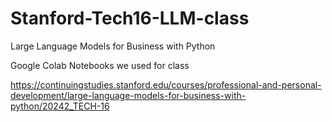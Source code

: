 # Stanford-Tech16-LLM-class
Large Language Models for Business with Python 

Google Colab Notebooks we used for class

https://continuingstudies.stanford.edu/courses/professional-and-personal-development/large-language-models-for-business-with-python/20242_TECH-16
